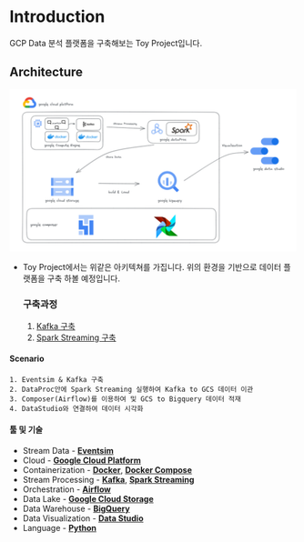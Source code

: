 # Introduction
GCP Data 분석 플랫폼을 구축해보는 Toy Project입니다.

## Architecture
![Architecture](./images/architecture.png)

- Toy Project에서는 위같은 아키텍쳐를 가집니다. 위의 환경을 기반으로 데이터 플랫폼을 구축 하볼 예정입니다.
    ### 구축과정
    1. [Kafka 구축](./kafka/README.md)
    2. [Spark Streaming 구축](./spark_streaming/README.md)
        

#### Scenario
    1. Eventsim & Kafka 구축 
    2. DataProc안에 Spark Streaming 실행하여 Kafka to GCS 데이터 이관
    3. Composer(Airflow)를 이용하여 및 GCS to Bigquery 데이터 적재 
    4. DataStudio와 연결하여 데이터 시각화



#### 툴 및 기술
- Stream Data - [**Eventsim**](https://github.com/Interana/eventsim)
- Cloud - [**Google Cloud Platform**](https://cloud.google.com)
- Containerization - [**Docker**](https://www.docker.com), [**Docker Compose**](https://docs.docker.com/compose/)
- Stream Processing - [**Kafka**](https://kafka.apache.org), [**Spark Streaming**](https://spark.apache.org/docs/latest/streaming-programming-guide.html)
- Orchestration - [**Airflow**](https://airflow.apache.org)
- Data Lake - [**Google Cloud Storage**](https://cloud.google.com/storage)
- Data Warehouse - [**BigQuery**](https://cloud.google.com/bigquery)
- Data Visualization - [**Data Studio**](https://datastudio.google.com/overview)
- Language - [**Python**](https://www.python.org)